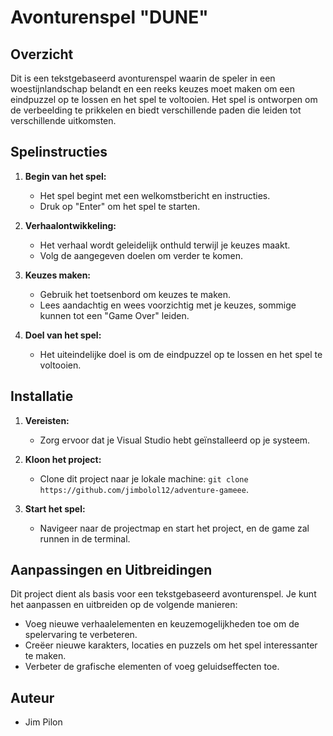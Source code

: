 # Avonturenspel "DUNE"

## Overzicht
Dit is een tekstgebaseerd avonturenspel waarin de speler in een woestijnlandschap belandt en een reeks keuzes moet maken om een eindpuzzel op te lossen en het spel te voltooien. Het spel is ontworpen om de verbeelding te prikkelen en biedt verschillende paden die leiden tot verschillende uitkomsten.

## Spelinstructies
1. **Begin van het spel:**
   - Het spel begint met een welkomstbericht en instructies.
   - Druk op "Enter" om het spel te starten.
   
2. **Verhaalontwikkeling:**
   - Het verhaal wordt geleidelijk onthuld terwijl je keuzes maakt.
   - Volg de aangegeven doelen om verder te komen.

3. **Keuzes maken:**
   - Gebruik het toetsenbord om keuzes te maken.
   - Lees aandachtig en wees voorzichtig met je keuzes, sommige kunnen tot een "Game Over" leiden.

4. **Doel van het spel:**
   - Het uiteindelijke doel is om de eindpuzzel op te lossen en het spel te voltooien.

## Installatie
1. **Vereisten:**
   - Zorg ervoor dat je Visual Studio hebt geïnstalleerd op je systeem.

2. **Kloon het project:**
   - Clone dit project naar je lokale machine: `git clone https://github.com/jimbolol12/adventure-gameee`.

3. **Start het spel:**
   - Navigeer naar de projectmap en start het project, en de game zal runnen in de terminal.

## Aanpassingen en Uitbreidingen
Dit project dient als basis voor een tekstgebaseerd avonturenspel. Je kunt het aanpassen en uitbreiden op de volgende manieren:
   - Voeg nieuwe verhaalelementen en keuzemogelijkheden toe om de spelervaring te verbeteren.
   - Creëer nieuwe karakters, locaties en puzzels om het spel interessanter te maken.
   - Verbeter de grafische elementen of voeg geluidseffecten toe.

## Auteur
- Jim Pilon

